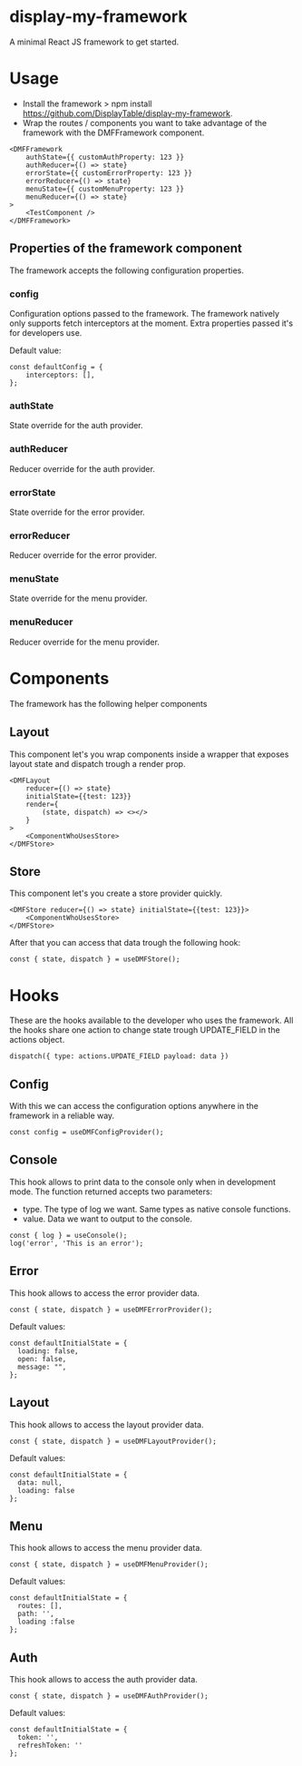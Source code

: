 # display-my-framework
A minimal React JS framework to get started.
# Usage
- Install the framework > npm install https://github.com/DisplayTable/display-my-framework.
- Wrap the routes / components you want to take advantage of the framework with the DMFFramework component.

```
<DMFFramework
    authState={{ customAuthProperty: 123 }}
    authReducer={() => state}
    errorState={{ customErrorProperty: 123 }}
    errorReducer={() => state}
    menuState={{ customMenuProperty: 123 }}
    menuReducer={() => state}
>
    <TestComponent />
</DMFFramework>
```
## Properties of the framework component
The framework accepts the following configuration properties.
### config
Configuration options passed to the framework. The framework natively only supports fetch interceptors at the moment. Extra properties passed it's for developers use.

Default value: 
```
const defaultConfig = {
    interceptors: [],
};
```
### authState
State override for the auth provider.
### authReducer
Reducer override for the auth provider.
### errorState
State override for the error provider.
### errorReducer
Reducer override for the error provider.
### menuState
State override for the menu provider.
### menuReducer
Reducer override for the menu provider.
# Components
The framework has the following helper components
## Layout
This component let's you wrap components inside a wrapper that exposes layout state and dispatch trough a render prop.
```
<DMFLayout 
    reducer={() => state} 
    initialState={{test: 123}} 
    render={
        (state, dispatch) => <></>
    }
>
    <ComponentWhoUsesStore>
</DMFStore>
```
## Store
This component let's you create a store provider quickly.
```
<DMFStore reducer={() => state} initialState={{test: 123}}>
    <ComponentWhoUsesStore>
</DMFStore>
```
After that you can access that data trough the following hook:
```
const { state, dispatch } = useDMFStore();
```
# Hooks
These are the hooks available to the developer who uses the framework. All the hooks share one action to change state trough UPDATE_FIELD in the actions object.
```
dispatch({ type: actions.UPDATE_FIELD payload: data })
```
## Config
With this we can access the configuration options anywhere in the framework in a reliable way.
```
const config = useDMFConfigProvider();
```
## Console
This hook allows to print data to the console only when in development mode. The function returned accepts two parameters:
- type. The type of log we want. Same types as native console functions.
- value. Data we want to output to the console.
```
const { log } = useConsole();
log('error', 'This is an error');
```
## Error
This hook allows to access the error provider data. 
```
const { state, dispatch } = useDMFErrorProvider();
```
Default values: 
```
const defaultInitialState = {
  loading: false,
  open: false,
  message: "",
};
```
## Layout
This hook allows to access the layout provider data. 
```
const { state, dispatch } = useDMFLayoutProvider();
```
Default values:
```
const defaultInitialState = {
  data: null,
  loading: false
};
```
## Menu
This hook allows to access the menu provider data. 
```
const { state, dispatch } = useDMFMenuProvider();
```
Default values:
```
const defaultInitialState = {
  routes: [],
  path: '', 
  loading :false
};
```
## Auth
This hook allows to access the auth provider data. 
```
const { state, dispatch } = useDMFAuthProvider();
```
Default values:
```
const defaultInitialState = {
  token: '',
  refreshToken: ''
};
```